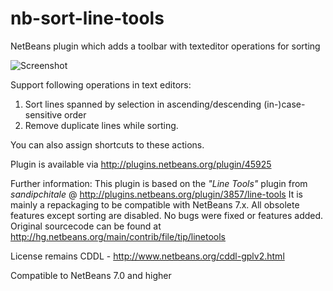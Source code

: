 nb-sort-line-tools
==================

NetBeans plugin which adds a toolbar with texteditor operations for sorting 

![Screenshot](https://raw.github.com/markiewb/nb-sort-line-tools/master/src/screenshot.png)

Support following operations in text editors:

1. Sort lines spanned by selection in ascending/descending (in-)case-sensitive order
2. Remove duplicate lines while sorting.

You can also assign shortcuts to these actions.

Plugin is available via http://plugins.netbeans.org/plugin/45925

Further information:
This plugin is based on the _"Line Tools"_ plugin from _sandipchitale_ @ 
http://plugins.netbeans.org/plugin/3857/line-tools
It is mainly a repackaging to be compatible with NetBeans 7.x. 
All obsolete features except sorting are disabled. No bugs were fixed or features added. 
Original sourcecode can be found at http://hg.netbeans.org/main/contrib/file/tip/linetools

License remains CDDL - http://www.netbeans.org/cddl-gplv2.html

Compatible to NetBeans 7.0 and higher

